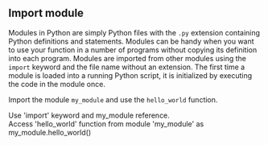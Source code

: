 <h2>Import module</h2><p>Modules in Python are simply Python files with the <code>.py</code> extension containing Python definitions and statements. Modules can be handy when you want to use your function in a number of programs without copying its definition into each program. Modules are imported from other modules using the <code>import</code> keyword and the file name without an extension. The first time a module is loaded into a running Python script, it is initialized by executing the code in the module once.</p><p>Import the module <code>my_module</code> and use the <code>hello_world</code> function.</p><div class="hint">Use 'import' keyword and my_module reference.</div>
<div class="hint">Access 'hello_world' function from module 'my_module' as my_module.hello_world()</div>
